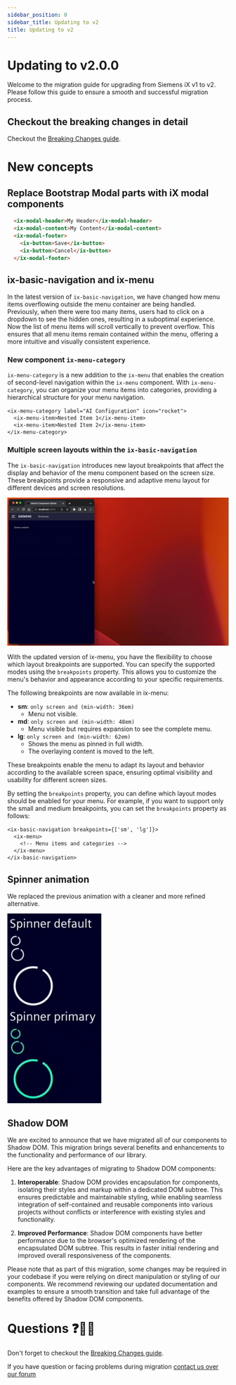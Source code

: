 ```yaml
---
sidebar_position: 0
sidebar_title: Updating to v2
title: Updating to v2
---
```


# Updating to v2.0.0

Welcome to the migration guide for upgrading from Siemens iX v1 to v2.
Please follow this guide to ensure a smooth and successful migration process.

## Checkout the breaking changes in detail

Checkout the [Breaking Changes guide](https://github.com/siemens/ix/blob/main/BREAKING_CHANGES.md#v200).

# New concepts

## Replace Bootstrap Modal parts with iX modal components

```html
  <ix-modal-header>My Header</ix-modal-header>
  <ix-modal-content>My Content</ix-modal-content>
  <ix-modal-footer>
    <ix-button>Save</ix-button>
    <ix-button>Cancel</ix-button>
  </ix-modal-footer>
```

## ix-basic-navigation and ix-menu

In the latest version of `ix-basic-navigation`, we have changed how menu items overflowing outside the menu container are being handled. Previously, when there were too many items, users had to click on a dropdown to see the hidden ones, resulting in a suboptimal experience.
Now the list of menu items will scroll vertically to prevent overflow.
This ensures that all menu items remain contained within the menu, offering a more intuitive and visually consistent experience.

### New component `ix-menu-category`

`ix-menu-category` is a new addition to the `ix-menu` that enables the creation of second-level navigation within the `ix-menu` component. With `ix-menu-category`, you can organize your menu items into categories, providing a hierarchical structure for your menu navigation.

```tsx
<ix-menu-category label="AI Configuration" icon="rocket">
  <ix-menu-item>Nested Item 1</ix-menu-item>
  <ix-menu-item>Nested Item 2</ix-menu-item>
</ix-menu-category>
```

### Multiple screen layouts within the `ix-basic-navigation`

The `ix-basic-navigation` introduces new layout breakpoints that affect the display and behavior of the menu component based on the screen size. These breakpoints provide a responsive and adaptive menu layout for different devices and screen resolutions.

![Menu Layout](capture_layout_feature.gif)

With the updated version of ix-menu, you have the flexibility to choose which layout breakpoints are supported. You can specify the supported modes using the `breakpoints` property. This allows you to customize the menu's behavior and appearance according to your specific requirements.

The following breakpoints are now available in ix-menu:

- **sm**: `only screen and (min-width: 36em)`
  - Menu not visible.
- **md**: `only screen and (min-width: 48em)`
  - Menu visible but requires expansion to see the complete menu.
- **lg**: `only screen and (min-width: 62em)`
  - Shows the menu as pinned in full width.
  - The overlaying content is moved to the left.

These breakpoints enable the menu to adapt its layout and behavior according to the available screen space, ensuring optimal visibility and usability for different screen sizes.

By setting the `breakpoints` property, you can define which layout modes should be enabled for your menu. For example, if you want to support only the small and medium breakpoints, you can set the `breakpoints` property as follows:

```tsx
<ix-basic-navigation breakpoints={['sm', 'lg']}>
  <ix-menu>
    <!-- Menu items and categories -->
  </ix-menu>
</ix-basic-navigation>
```

## Spinner animation

We replaced the previous animation with a cleaner and more refined alternative.

![Spinner](spinner.gif)

## Shadow DOM

We are excited to announce that we have migrated all of our components to Shadow DOM. This migration brings several benefits and enhancements to the functionality and performance of our library.

Here are the key advantages of migrating to Shadow DOM components:

1. **Interoperable**: Shadow DOM provides encapsulation for components, isolating their styles and markup within a dedicated DOM subtree. This ensures predictable and maintainable styling, while enabling seamless integration of self-contained and reusable components into various projects without conflicts or interference with existing styles and functionality.

2. **Improved Performance**: Shadow DOM components have better performance due to the browser's optimized rendering of the encapsulated DOM subtree. This results in faster initial rendering and improved overall responsiveness of the components.

Please note that as part of this migration, some changes may be required in your codebase if you were relying on direct manipulation or styling of our components. We recommend reviewing our updated documentation and examples to ensure a smooth transition and take full advantage of the benefits offered by Shadow DOM components.

# Questions ❓🙋‍♀️

Don't forget to checkout the [Breaking Changes guide](https://github.com/siemens/ix/blob/main/BREAKING_CHANGES.md).

If you have question or facing problems during migration [contact us over our forum](https://community.siemens.com/c/ix/)

